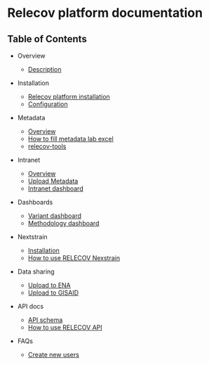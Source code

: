 # Relecov platform documentation

## Table of Contents

- Overview
    - [Description](description.md)

- Installation
    - [Relecov platform installation](relecov_install.md)
    - [Configuration](configuration.md)

- Metadata
    - [Overview](metadata.md)
    - [How to fill metadata lab excel](metadata_lab_excel.md)
    - [relecov-tools](relecov_tools.md)

- Intranet
    - [Overview](intranet.md)
    - [Upload Metadata](upload_metadata_lab.md)
    - [Intranet dashboard](intranet_dashboard.md)

- Dashboards
   - [Variant dashboard](variant_dashboard.md)
   - [Methodology dashboard](methodology_dashboard.md)

- Nextstrain
   - [Installation](nextstrain_install.md)
   - [How to use RELECOV Nexstrain](howto_nextstrain.md)

- Data sharing
   - [Upload to ENA](upload_to_ena.md)
   - [Upload to GISAID](upload_to_gisaid.md)

- API docs
   - [API schema](api_schema.md)
   - [How to use RELECOV API](howto_api.md)

- FAQs
    - [Create new users](create_new_user.md)
